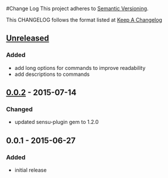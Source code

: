#Change Log
This project adheres to [Semantic Versioning](http://semver.org/).

This CHANGELOG follows the format listed at [Keep A Changelog](http://keepachangelog.com/)

## [Unreleased]
### Added
- add long options for commands to improve readability
- add descriptions to commands

## [0.0.2] - 2015-07-14
### Changed
- updated sensu-plugin gem to 1.2.0

## 0.0.1 - 2015-06-27
### Added
- initial release

[Unreleased]: https://github.com/sensu-plugins/sensu-plugins-imap/compare/0.0.2...HEAD
[0.0.2]: https://github.com/sensu-plugins/sensu-plugins-imap/compare/0.0.1...0.0.2
